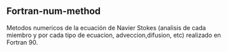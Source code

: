## Fortran-num-method
Metodos numericos de la ecuación de Navier Stokes (analisis de cada miembro y por cada tipo de ecuacion, adveccion,difusion, etc) realizado en Fortran 90.
